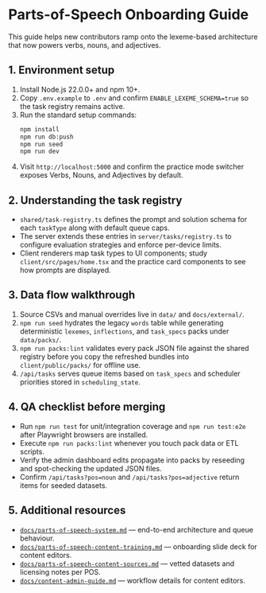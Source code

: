 # Parts-of-Speech Onboarding Guide

This guide helps new contributors ramp onto the lexeme-based architecture that now powers verbs, nouns, and adjectives.

## 1. Environment setup
1. Install Node.js 22.0.0+ and npm 10+.
2. Copy `.env.example` to `.env` and confirm `ENABLE_LEXEME_SCHEMA=true` so the task registry remains active.
3. Run the standard setup commands:
   ```bash
   npm install
   npm run db:push
   npm run seed
   npm run dev
   ```
4. Visit `http://localhost:5000` and confirm the practice mode switcher exposes Verbs, Nouns, and Adjectives by default.

## 2. Understanding the task registry
- `shared/task-registry.ts` defines the prompt and solution schema for each `taskType` along with default queue caps.
- The server extends these entries in `server/tasks/registry.ts` to configure evaluation strategies and enforce per-device limits.
- Client renderers map task types to UI components; study `client/src/pages/home.tsx` and the practice card components to see how prompts are displayed.

## 3. Data flow walkthrough
1. Source CSVs and manual overrides live in `data/` and `docs/external/`.
2. `npm run seed` hydrates the legacy `words` table while generating deterministic `lexemes`, `inflections`, and `task_specs` packs under `data/packs/`.
3. `npm run packs:lint` validates every pack JSON file against the shared registry before you copy the refreshed bundles into `client/public/packs/` for offline use.
4. `/api/tasks` serves queue items based on `task_specs` and scheduler priorities stored in `scheduling_state`.

## 4. QA checklist before merging
- Run `npm run test` for unit/integration coverage and `npm run test:e2e` after Playwright browsers are installed.
- Execute `npm run packs:lint` whenever you touch pack data or ETL scripts.
- Verify the admin dashboard edits propagate into packs by reseeding and spot-checking the updated JSON files.
- Confirm `/api/tasks?pos=noun` and `/api/tasks?pos=adjective` return items for seeded datasets.

## 5. Additional resources
- [`docs/parts-of-speech-system.md`](./parts-of-speech-system.md) — end-to-end architecture and queue behaviour.
- [`docs/parts-of-speech-content-training.md`](./parts-of-speech-content-training.md) — onboarding slide deck for content editors.
- [`docs/parts-of-speech-content-sources.md`](./parts-of-speech-content-sources.md) — vetted datasets and licensing notes per POS.
- [`docs/content-admin-guide.md`](./content-admin-guide.md) — workflow details for content editors.
